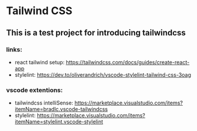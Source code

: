 # Tailwind CSS

## This is a test project for introducing tailwindcss

### links:

- react tailwind setup: https://tailwindcss.com/docs/guides/create-react-app
- stylelint: https://dev.to/oliverandrich/vscode-stylelint-tailwind-css-3oag

### vscode extentions:

- tailwindcss intelliSense: https://marketplace.visualstudio.com/items?itemName=bradlc.vscode-tailwindcss
- stylelint: https://marketplace.visualstudio.com/items?itemName=stylelint.vscode-stylelint
